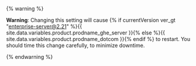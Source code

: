 {% warning %}

**Warning**: Changing this setting will cause {% if currentVersion ver_gt "enterprise-server@2.21" %}{{ site.data.variables.product.prodname_ghe_server }}{% else %}{{ site.data.variables.product.prodname_dotcom }}{% endif %} to restart. You should time this change carefully, to minimize downtime.

{% endwarning %}
